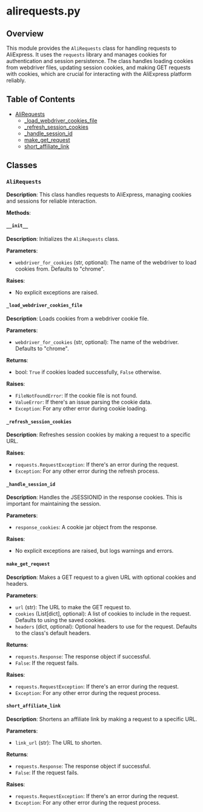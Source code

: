 # alirequests.py

## Overview

This module provides the `AliRequests` class for handling requests to AliExpress. It uses the `requests` library and manages cookies for authentication and session persistence.  The class handles loading cookies from webdriver files, updating session cookies, and making GET requests with cookies, which are crucial for interacting with the AliExpress platform reliably.


## Table of Contents

* [AliRequests](#aliexpress-class)
    * [_load_webdriver_cookies_file](#_load-webdriver-cookies-file)
    * [_refresh_session_cookies](#_refresh-session-cookies)
    * [_handle_session_id](#_handle-session-id)
    * [make_get_request](#make-get-request)
    * [short_affiliate_link](#short-affiliate-link)


## Classes

### `AliRequests`

**Description**: This class handles requests to AliExpress, managing cookies and sessions for reliable interaction.

**Methods**:

#### `__init__`

**Description**: Initializes the `AliRequests` class.

**Parameters**:

- `webdriver_for_cookies` (str, optional): The name of the webdriver to load cookies from. Defaults to "chrome".

**Raises**:
-  No explicit exceptions are raised.


#### `_load_webdriver_cookies_file`

**Description**: Loads cookies from a webdriver cookie file.

**Parameters**:

- `webdriver_for_cookies` (str, optional): The name of the webdriver. Defaults to "chrome".

**Returns**:

- bool: `True` if cookies loaded successfully, `False` otherwise.

**Raises**:

- `FileNotFoundError`: If the cookie file is not found.
- `ValueError`: If there's an issue parsing the cookie data.
- `Exception`: For any other error during cookie loading.


#### `_refresh_session_cookies`

**Description**: Refreshes session cookies by making a request to a specific URL.

**Raises**:

- `requests.RequestException`: If there's an error during the request.
- `Exception`: For any other error during the refresh process.

#### `_handle_session_id`

**Description**: Handles the JSESSIONID in the response cookies.  This is important for maintaining the session.

**Parameters**:
- `response_cookies`:  A cookie jar object from the response.


**Raises**:
- No explicit exceptions are raised, but logs warnings and errors.


#### `make_get_request`

**Description**: Makes a GET request to a given URL with optional cookies and headers.

**Parameters**:

- `url` (str): The URL to make the GET request to.
- `cookies` (List[dict], optional): A list of cookies to include in the request. Defaults to using the saved cookies.
- `headers` (dict, optional): Optional headers to use for the request. Defaults to the class's default headers.

**Returns**:

- `requests.Response`: The response object if successful.
- `False`: If the request fails.

**Raises**:

- `requests.RequestException`: If there's an error during the request.
- `Exception`: For any other error during the request process.


#### `short_affiliate_link`

**Description**: Shortens an affiliate link by making a request to a specific URL.

**Parameters**:

- `link_url` (str): The URL to shorten.

**Returns**:

- `requests.Response`: The response object if successful.
- `False`: If the request fails.


**Raises**:

- `requests.RequestException`: If there's an error during the request.
- `Exception`: For any other error during the request process.